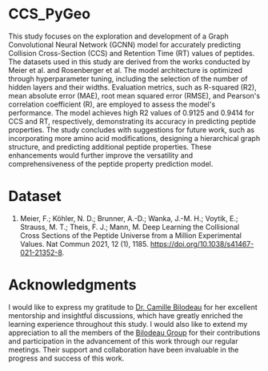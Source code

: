 # CCS_PyGeo

This study focuses on the exploration and development of a Graph Convolutional Neural Network (GCNN) model
for accurately predicting Collision Cross-Section (CCS) and Retention Time (RT) values of peptides. The datasets
used in this study are derived from the works conducted by Meier et al. and Rosenberger et al. The model
architecture is optimized through hyperparameter tuning, including the selection of the number of hidden layers
and their widths. Evaluation metrics, such as R-squared (R2), mean absolute error (MAE), root mean squared
error (RMSE), and Pearson's correlation coefficient (R), are employed to assess the model's performance. The
model achieves high R2 values of 0.9125 and 0.9414 for CCS and RT, respectively, demonstrating its accuracy
in predicting peptide properties. The study concludes with suggestions for future work, such as incorporating
more amino acid modifications, designing a hierarchical graph structure, and predicting additional peptide
properties. These enhancements would further improve the versatility and comprehensiveness of the peptide
property prediction model.


# Dataset 

1) Meier, F.; Köhler, N. D.; Brunner, A.-D.; Wanka, J.-M. H.; Voytik, E.; Strauss, M. T.; Theis, F. J.; Mann, M. Deep Learning the Collisional Cross Sections of the
Peptide Universe from a Million Experimental Values. Nat Commun 2021, 12 (1), 1185. https://doi.org/10.1038/s41467-021-21352-8.
  
# Acknowledgments
I would like to express my gratitude to [Dr. Camille Bilodeau](https://github.com/cbilodeau2) for her excellent mentorship and insightful
discussions, which have greatly enriched the learning experience throughout this study. I would also like to extend
my appreciation to all the members of the [Bilodeau Group](https://bilodeau-group.com/) for their contributions and participation in the
advancement of this work through our regular meetings. Their support and collaboration have been invaluable in
the progress and success of this work.
